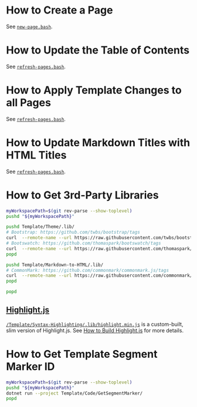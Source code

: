 # How to Create a Page

See [`new-page.bash`](new-page.bash).

# How to Update the Table of Contents

See [`refresh-pages.bash`](refresh-pages.bash).

# How to Apply Template Changes to all Pages

See [`refresh-pages.bash`](refresh-pages.bash).

# How to Update Markdown Titles with HTML Titles

See [`refresh-pages.bash`](refresh-pages.bash).

# How to Get 3rd-Party Libraries

```Bash
myWorkspacePath=$(git rev-parse --show-toplevel)
pushd "${myWorkspacePath}"

pushd Template/Theme/.lib/
# Bootstrap: https://github.com/twbs/bootstrap/tags
curl  --remote-name --url https://raw.githubusercontent.com/twbs/bootstrap/v5.0.1/dist/js/bootstrap.bundle.min.js
# Bootswatch: https://github.com/thomaspark/bootswatch/tags
curl  --remote-name --url https://raw.githubusercontent.com/thomaspark/bootswatch/v5.0.1/dist/cyborg/bootstrap.min.css
popd

pushd Template/Markdown-to-HTML/.lib/
# CommonMark: https://github.com/commonmark/commonmark.js/tags
curl  --remote-name --url https://raw.githubusercontent.com/commonmark/commonmark.js/0.29.3/dist/commonmark.min.js
popd

popd
```

## [Highlight.js](https://github.com/highlightjs/highlight.js/tags)

[`/Template/Syntax-Highlighting/.lib/highlight.min.js`](Syntax-Highlighting/.lib/highlight.min.js)
is a custom-built, slim version of Highlight.js.  See
[How to Build Highlight.js](https://www.twy30.com/Pages/Highlight.js-build.html)
for more details.

# How to Get Template Segment Marker ID

```Bash
myWorkspacePath=$(git rev-parse --show-toplevel)
pushd "${myWorkspacePath}"
dotnet run --project Template/Code/GetSegmentMarker/
popd
```
